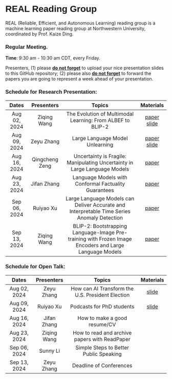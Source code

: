 # <span style="margin: 0px; padding: 0px; border: 0px; font-weight: inherit; font-style: inherit; font-family: Arial; vertical-align: baseline;">REAL Reading Group</span>

REAL (Reliable, Efficient, and Autonomous Learning) reading group is a machine learning paper reading group at Northwestern University, coordinated by Prof. Kaize Ding.

### <span style="margin: 0px; padding: 0px; border: 0px; font-weight: inherit; font-style: inherit; font-family: Arial; vertical-align: baseline;">Regular Meeting.</span>

**Time**: 9:30 am - 10:30 am CDT, every Friday.


Presenters, (1) please **<ins>do not forget</ins>** to upload your nice presentation slides to this GitHub repository; (2) please also **<ins>do not forget</ins>** to forward the papers you are going to represent a week ahead of your presentation.

### <span style="margin: 0px; padding: 0px; border: 0px; font-weight: inherit; font-style: inherit; font-family: Arial; vertical-align: baseline;">Schedule for Research Presentation:</span>

|    Dates     |  Presenters   |        Topics         | Materials |
| :----------: | :-----------: | :-------------------: | :-------: |
| Aug 02, 2024 |   Ziqing Wang         |    The Evolution of Multimodal Learning: From ALBEF to BLIP-2 | [paper](https://proceedings.mlr.press/v202/li23q/li23q.pdf) [slide](./Research_Presentation/08_02_2024_ZiqingWang_BLIP2.pptx)                 |           |
| Aug 09, 2024 |   Zeyu Zhang         |    Large Language Model Unlearning | [paper](http://arxiv.org/abs/2310.10683) [slide](./Research_Presentation/08_09_2024_ZeyuZhang_LLMUnlearning.pptx)               |           |
| Aug 16, 2024 |   Qingcheng Zeng         |    Uncertainty is Fragile: Manipulating Uncertainty in Large Language Models | [paper](https://arxiv.org/abs/2407.11282)               |           |
| Aug 23, 2024 |   Jifan Zhang         |    Language Models with Conformal Factuality Guarantees | [paper](https://arxiv.org/abs/2402.10978)            |           |
| Sep 06, 2024 |   Ruiyao Xu         |    Large Language Models can Deliver Accurate and Interpretable Time Series Anomaly Detection | [paper](https://arxiv.org/pdf/2405.15370)            |           |
| Sep 13, 2024 |   Ziqing Wang         |    BLIP-2: Bootstrapping Language-Image Pre-training with Frozen Image Encoders and Large Language Models | [paper](https://proceedings.mlr.press/v202/li23q/li23q.pdf)            |           |


### <span style="margin: 0px; padding: 0px; border: 0px; font-weight: inherit; font-style: inherit; font-family: Arial; vertical-align: baseline;">Schedule for Open Talk:</span>

|    Dates     |  Presenters   |        Topics         | Materials |
| :----------: | :-----------: | :-------------------: | :-------: |
| Aug 02, 2024 |   Zeyu Zhang         |    How can AI Transform the U.S. President Election |   [slide](./Open_Talk/08_02_2024_ZeyuZhang_HowAITransformPresidentElection.pptx)                 |           |
| Aug 09, 2024 |   Ruiyao Xu        |    Podcasts for PhD students |   [slide](./Open_Talk/08_09_2024_RuiyaoXu_PodcastsforPhDStudents.pptx)                |           |
| Aug 16, 2024 |   Jifan Zhang        |    How to make a good resume/CV |                 |           |
| Aug 23, 2024 |   Ziqing Wang        |    How to read and archive papers with ReadPaper |              |           |
| Sep 06, 2024 |   Sunny Li       |    Simple Steps to Better Public Speaking |              |           |
| Sep 13, 2024 |   Zeyu Zhang       |    Deadline of Conferences |              |           |
